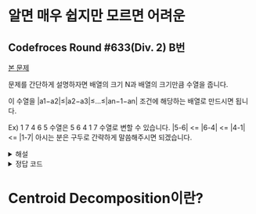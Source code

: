 알면 매우 쉽지만 모르면 어려운
==================================

## Codefroces Round #633(Div. 2) B번
[본 문제](https://codeforces.com/problemset/problem/1339/B)

문제를 간단하게 설명하자면 배열의 크기 N과 배열의 크기만큼 수열을 줍니다. 

이 수열을 |a1−a2|≤|a2−a3|≤…≤|an−1−an| 조건에 해당하는 배열로 만드시면 됩니다.

Ex) 1 7 4 6 5 수열은 5 6 4 1 7 수열로 변할 수 있습니다.
|5-6| <= |6-4| <= |4-1| <= |1-7|
아시는 분은 구두로 간략하게 말씀해주시면 되겠습니다. 

<details>
<summary>해설</summary>
![image](./image.png)

</details>
<details>
<summary>정답 코드</summary>
<div markdown="1">
<pre>
<code>

int main(){

    int T;
    cin >> T;
 
    while(T--){
        int N;
        cin >> N;
        
        vector<int> v(N);
        for(int i = 0; i < N; i++)cin >> v[i];
 
        sort(v.begin(), v.end());
        int pointer1 = -1;
        int pointer2 = 0;
        int cur = N/2;
        for(int i = 0; i < N; i++){
            if(i & 1){
                cout << v[cur+pointer1--] << ' ';
 
            }
            else{
                cout << v[cur+pointer2++] << ' ';
            }
        }
        cout << '\n';
    }
}
</code>
</pre>
</div>
</details>






Centroid Decomposition이란?
==========================